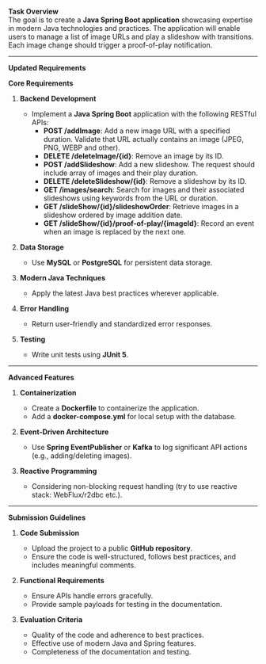 **Task Overview**  
The goal is to create a **Java Spring Boot application** showcasing expertise in modern Java technologies and practices. The application will enable users to manage a list of image URLs and play a slideshow with transitions. Each image change should trigger a proof-of-play notification.

---

**Updated Requirements**

**Core Requirements**  
1. **Backend Development**
   - Implement a **Java Spring Boot** application with the following RESTful APIs:
     - **POST /addImage**: Add a new image URL with a specified duration. Validate that URL actually contains an image (JPEG, PNG, WEBP and other).
     - **DELETE /deleteImage/{id}**: Remove an image by its ID.
     - **POST /addSlideshow**: Add a new slideshow. The request should include array of images and their play duration.
     - **DELETE /deleteSlideshow/{id}**: Remove a slideshow by its ID.
     - **GET /images/search**: Search for images and their associated slideshows using keywords from the URL or duration.
     - **GET /slideShow/{id}/slideshowOrder**: Retrieve images in a slideshow ordered by image addition date.
     - **GET /slideShow/{id}/proof-of-play/{imageId}**: Record an event when an image is replaced by the next one.
   
2. **Data Storage**
   - Use **MySQL** or **PostgreSQL** for persistent data storage.

3. **Modern Java Techniques**
   - Apply the latest Java best practices wherever applicable.

4. **Error Handling**
   - Return user-friendly and standardized error responses.

5. **Testing**
   - Write unit tests using **JUnit 5**.

---

**Advanced Features**

1. **Containerization**
   - Create a **Dockerfile** to containerize the application.
   - Add a **docker-compose.yml** for local setup with the database.

2. **Event-Driven Architecture**
   - Use **Spring EventPublisher** or **Kafka** to log significant API actions (e.g., adding/deleting images).
  
2. **Reactive Programming**
   - Considering non-blocking request handling (try to use reactive stack: WebFlux/r2dbc etc.).

---

**Submission Guidelines**

1. **Code Submission**  
   - Upload the project to a public **GitHub repository**.  
   - Ensure the code is well-structured, follows best practices, and includes meaningful comments.

2. **Functional Requirements**  
   - Ensure APIs handle errors gracefully.  
   - Provide sample payloads for testing in the documentation.

3. **Evaluation Criteria**  
   - Quality of the code and adherence to best practices.  
   - Effective use of modern Java and Spring features.  
   - Completeness of the documentation and testing.
